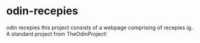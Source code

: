 # odin-recepies
odin recepies
this project consists of a webpage comprising of recepies ig.. 
A standard project from TheOdinProject!